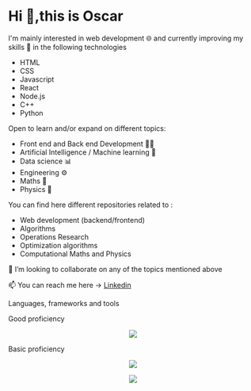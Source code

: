  # Hi 👋,this is Oscar 

I'm mainly interested in web development 🌐 and currently improving my skills 🧰 in the following technologies

- HTML
- CSS
- Javascript
- React
- Node.js
- C++
- Python

Open to learn and/or  expand on different topics:

- Front end and Back end Development 👨‍💻
- Artificial Intelligence / Machine learning 🤖
- Data science 📊
- Engineering ⚙️
- Maths 🧮
- Physics 🚀

You can find here different repositories related to :

- Web development (backend/frontend)
- Algorithms
- Operations Research
- Optimization algorithms
- Computational Maths and Physics

💞️ I’m looking to collaborate on any of the topics mentioned above

📫 You can reach me here ->
[Linkedin](linkedin.com/in/oscar-montaño-522a0747/)

Languages, frameworks and tools

Good proficiency
<p align="center">
  <a href="https://skillicons.dev">
    <img src="https://skillicons.dev/icons?i=js,react,redux,bootstrap,tailwind,vscode,py,sass,cpp,html,css,github,styledcomponents,octave,regex,autocad&perline=10" />
  </a>
</p>

Basic proficiency
<p align="center">
  <a href="https://skillicons.dev">
    <img src="https://skillicons.dev/icons?i=androidstudio,nodejs,firebase,fortran,java,latex,ai,figma,heroku&perline=10" />
  </a>
</p>
<!--language stats --->
<p align="center">
       <img src="https://github-readme-stats.vercel.app/api/top-langs/?username=osccso&layout=compact&langs_count=15"/>
</p>
<!---
osccso/osccso is a ✨ special ✨ repository because its `README.md` (this file) appears on your GitHub profile.
You can click the Preview link to take a look at your changes.
--->
